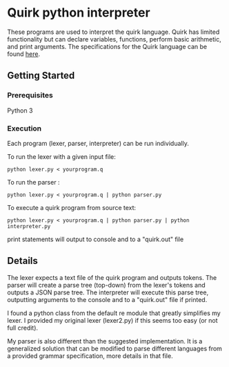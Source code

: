 # Quirk python interpreter

These programs are used to interpret the quirk language. Quirk has limited functionality but can declare variables, functions, perform basic arithmetic, and print arguments.
The specifications for the Quirk language can be found [here](https://github.com/dr-jam/csc521/tree/master/quirk).

## Getting Started

### Prerequisites

Python 3

### Execution
Each program (lexer, parser, interpreter) can be run individually.

To run the lexer with a given input file:
```
python lexer.py < yourprogram.q
```

To run the parser :
```
python lexer.py < yourprogram.q | python parser.py
```

To execute a quirk program from source text:
```
python lexer.py < yourprogram.q | python parser.py | python interpreter.py
```
print statements will output to console and to a "quirk.out" file

## Details

The lexer expects a text file of the quirk program and outputs tokens. The parser will create a parse tree (top-down) from the lexer's tokens and outputs a JSON parse tree. The interpreter will execute this parse tree, outputting arguments to the console and to a "quirk.out" file if printed.

I found a python class from the default re module that greatly simplifies my lexer. I provided my original lexer (lexer2.py) if this seems too easy (or not full credit).

My parser is also different than the suggested implementation. It is a generalized solution that can be modified to parse different languages from a provided grammar specification, more details in that file.
